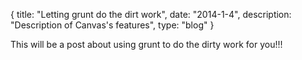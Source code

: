 {
  title: "Letting grunt do the dirt work",
  date:  "2014-1-4",
  description: "Description of Canvas's features",
  type: "blog"
}

This will be a post about using grunt to do the dirty work for you!!!